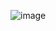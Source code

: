 ![image](https://user-images.githubusercontent.com/102488800/233768911-6baa5db2-c80b-4a36-b742-6557354b7071.png)
